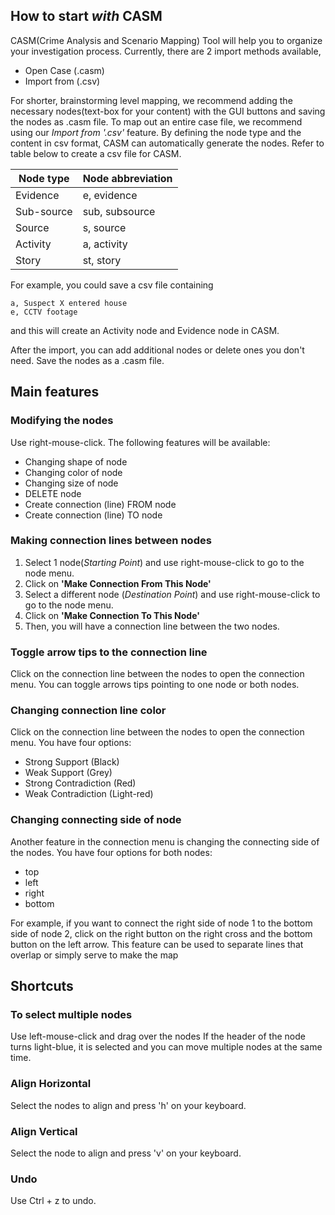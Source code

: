 ## How to start _with_ CASM

CASM(Crime Analysis and Scenario Mapping) Tool will help you to organize your investigation process.
Currently, there are 2 import methods available, 

* Open Case (.casm)
* Import from (.csv)

For shorter, brainstorming level mapping, we recommend adding the necessary nodes(text-box for your content) with the GUI buttons and saving the nodes as .casm file.
To map out an entire case file, we recommend using our _Import from '.csv'_ feature. 
By defining the node type and the content in csv format, CASM can automatically generate the nodes. Refer to table below to create a csv file for CASM.

| Node type  | Node abbreviation |
| ------------- | ------------- |
| Evidence  | e, evidence  |
| Sub-source  | sub, subsource  |
| Source  | s, source  |
| Activity  | a, activity |
| Story  | st, story |

For example, you could save a csv file containing

```
a, Suspect X entered house
e, CCTV footage
```

and this will create an Activity node and Evidence node in CASM.

After the import, you can add additional nodes or delete ones you don't need. Save the nodes as a .casm file.


## Main features

### Modifying the nodes

Use right-mouse-click. The following features will be available:

* Changing shape of node
* Changing color of node
* Changing size of node
* DELETE node
* Create connection (line) FROM node 
* Create connection (line) TO node

### Making connection lines between nodes

1. Select 1 node(_Starting Point_) and use right-mouse-click to go to the node menu. 
2. Click on **'Make Connection From This Node'**
3. Select a different node (_Destination Point_) and use right-mouse-click to go to the node menu.
4. Click on **'Make Connection To This Node'**
5. Then, you will have a connection line between the two nodes.

### Toggle arrow tips to the connection line

Click on the connection line between the nodes to open the connection menu.
You can toggle arrows tips pointing to one node or both nodes.

### Changing connection line color

Click on the connection line between the nodes to open the connection menu.
You have four options: 

* Strong Support (Black)
* Weak Support (Grey)
* Strong Contradiction (Red)
* Weak Contradiction (Light-red)

### Changing connecting side of node

Another feature in the connection menu is changing the connecting side of the nodes.
You have four options for both nodes:

* top
* left
* right
* bottom

For example, if you want to connect the right side of node 1 to the bottom side of node 2, 
click on the right button on the right cross and the bottom button on the left arrow. This feature can be used to separate lines that overlap or simply serve to make the map 

## Shortcuts

### To select multiple nodes

Use left-mouse-click and drag over the nodes
If the header of the node turns light-blue, it is selected and you can move multiple nodes at the same time.

### Align Horizontal

Select the nodes to align and press 'h' on your keyboard.

### Align Vertical

Select the node to align and press 'v' on your keyboard.

### Undo

Use Ctrl + z to undo.




